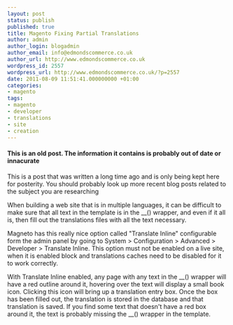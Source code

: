 ```yaml
---
layout: post
status: publish
published: true
title: Magento Fixing Partial Translations
author: admin
author_login: blogadmin
author_email: info@edmondscommerce.co.uk
author_url: http://www.edmondscommerce.co.uk
wordpress_id: 2557
wordpress_url: http://www.edmondscommerce.co.uk/?p=2557
date: 2011-08-09 11:51:41.000000000 +01:00
categories:
- magento
tags:
- magento
- developer
- translations
- site
- creation
---
```

<div class="oldpost"><h4>This is an old post. The information it contains is probably out of date or innacurate</h4>
<p>
This is a post that was written a long time ago and is only being kept here for posterity.
You should probably look up more recent blog posts related to the subject you are researching
</p>
</div>
When building a web site that is in multiple languages, it can be difficult to make sure that all text in the template is in the __() wrapper, and even if it all is, then fill out the translations files with all the text necessary.

Magneto has this really nice option called "Translate Inline" configurable form the admin panel by going to System > Configuration > Advanced > Developer > Translate Inline. This option must not be enabled on a live site, when it is enabled block and translations caches need to be disabled for it to work correctly.

With Translate Inline enabled, any page with any text in the __() wrapper will have a red outline around it, hovering over the text will display a small book icon. Clicking this icon will bring up a translation entry box. Once the box has been filled out, the translation is stored in the database and that translation is saved. If you find some text that doesn't have a red box around it, the text is probably missing the __() wrapper in the template.
